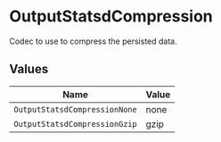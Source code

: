 # OutputStatsdCompression

Codec to use to compress the persisted data.


## Values

| Name                          | Value                         |
| ----------------------------- | ----------------------------- |
| `OutputStatsdCompressionNone` | none                          |
| `OutputStatsdCompressionGzip` | gzip                          |
